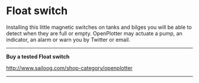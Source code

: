 # Float switch


Installing this little magnetic switches on tanks and bilges you will be able to detect when they are full or empty. OpenPlotter may actuate a pump, an indicator, an alarm or warn you by Twitter or email.

---

**Buy a tested Float switch**

http://www.sailoog.com/shop-category/openplotter

---